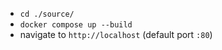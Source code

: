 - `cd ./source/`
- `docker compose up --build`
- navigate to `http://localhost` (default port `:80`)